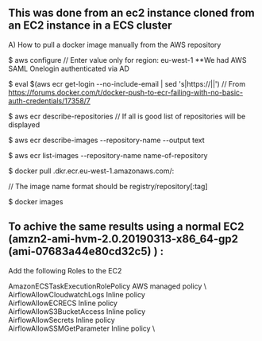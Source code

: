 ## This was done from an ec2 instance cloned from an EC2 instance in a ECS cluster

A) How to pull a docker image manually from the AWS repository

$ aws configure
   // Enter value only for region:  eu-west-1  **We had AWS SAML Onelogin authenticated via AD

$ eval $(aws ecr get-login --no-include-email | sed 's|https://||')   // From https://forums.docker.com/t/docker-push-to-ecr-failing-with-no-basic-auth-credentials/17358/7

$ aws ecr describe-repositories    // If all is good list of repositories will be displayed

$ aws ecr describe-images --repository-name <name-of-repository-from-the-above-output> --output text

$ aws ecr list-images --repository-name name-of-repository

$ docker pull <aws-account>.dkr.ecr.eu-west-1.amazonaws.com/<name-of-repository->:<tag>

   // The image name format should be registry/repository[:tag]
 
$ docker images


## To achive the same results using a normal EC2 (amzn2-ami-hvm-2.0.20190313-x86_64-gp2 (ami-07683a44e80cd32c5) ) :

Add the following Roles to the EC2

AmazonECSTaskExecutionRolePolicy      AWS managed policy \ 
AirflowAllowCloudwatchLogs            Inline policy  \
AirflowAllowECRECS                    Inline policy  \
AirflowAllowS3BucketAccess            Inline policy  \
AirflowAllowSecrets                   Inline policy  \
AirflowAllowSSMGetParameter           Inline policy  \

